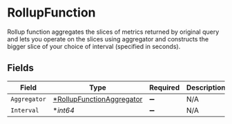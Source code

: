 # RollupFunction

Rollup function aggregates the slices of metrics returned by original query and lets you operate on the slices using aggregator and constructs the bigger slice of your choice of interval (specified in seconds).


## Fields

| Field                                                                        | Type                                                                         | Required                                                                     | Description                                                                  |
| ---------------------------------------------------------------------------- | ---------------------------------------------------------------------------- | ---------------------------------------------------------------------------- | ---------------------------------------------------------------------------- |
| `Aggregator`                                                                 | [*RollupFunctionAggregator](../../models/shared/rollupfunctionaggregator.md) | :heavy_minus_sign:                                                           | N/A                                                                          |
| `Interval`                                                                   | **int64*                                                                     | :heavy_minus_sign:                                                           | N/A                                                                          |